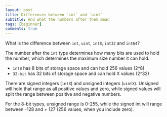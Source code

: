 ```yaml
---
layout: post
title: Differences between `int` and `uint`
subtitle: And what the numbers after them mean
tags: [beginner]
comments: true
---
```


What is the difference between `int`, `uint`, `int8`, `int32` and `int64`?

The number after the `int` type determines how many bits are used to hold the number, which determines the maximum size number it can hold.

* `int8` has 8 bits of storage space and can hold 256 values (2^8)
* `32-bit` has 32 bits of storage space and can hold X values (2^32)

There are signed integers (`intX`) and unsigned integers (`uintX`). Unsigned will hold that range as all positive values and zero, while signed values will split the range between positive and negative numbers.

For the 8-bit types, unsigned range is 0-255, while the signed int will range between -128 and + 127 (256 values, when you include zero).

